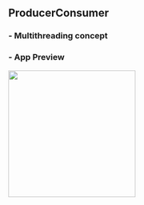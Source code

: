 ## ProducerConsumer

### - Multithreading concept

### - App Preview
<a href="https://github.com/deeppatel20/ProducerConsumer"><img src="https://github.com/deeppatel20/deeppatel20/blob/main/ProducerConsumer.gif" width="254"></a>






